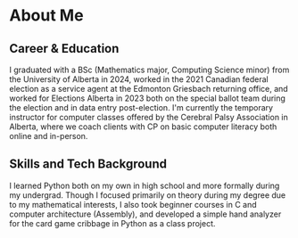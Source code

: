 # About Me
## Career & Education
I graduated with a BSc (Mathematics major, Computing Science minor) from the University of Alberta in 2024, worked in the 2021 Canadian federal election as a service agent at the Edmonton Griesbach returning office, and worked for Elections Alberta in 2023 both on the special ballot team during the election and in data entry post-election. I'm currently the temporary instructor for computer classes offered by the Cerebral Palsy Association in Alberta, where we coach clients with CP on basic computer literacy both online and in-person.
## Skills and Tech Background
I learned Python both on my own in high school and more formally during my undergrad. Though I focused primarily on theory during my degree due to my mathematical interests, I also took beginner courses in C and computer architecture (Assembly), and developed a simple hand analyzer for the card game cribbage in Python as a class project.